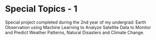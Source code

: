 # Special Topics - 1
Special project completed during the 2nd year of my undergrad: Earth Observation using Machine Learning to Analyze Satellite Data to Monitor and Predict Weather Patterns, Natural Disasters and Climate Change.
